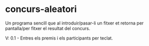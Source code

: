 # concurs-aleatori
Un programa sencill que al introduir/pasar-li un fitxer et retorna per pantalla/per fitxer el resultat del concurs.

V: 0.1 - Entres els premis i els participants per teclat.
